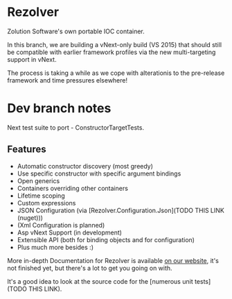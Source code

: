 Rezolver
========

Zolution Software's own portable IOC container.

In this branch, we are building a vNext-only build (VS 2015) that should still be compatible with earlier
framework profiles via the new multi-targeting support in vNext.

The process is taking a while as we cope with alterationis to the pre-release framework and time pressures elsewhere!

Dev branch notes
================

Next test suite to port - ConstructorTargetTests.

Features
--------

- Automatic constructor discovery (most greedy)
- Use specific constructor with specific argument bindings
- Open generics
- Containers overriding other containers
- Lifetime scoping
- Custom expressions
- JSON Configuration (via [Rezolver.Configuration.Json](TODO THIS LINK (nuget)))
- (Xml Configuration is planned)
- Asp vNext Support (in development)
- Extensible API (both for binding objects and for configuration)
- Plus much more besides :)

More in-depth Documentation for Rezolver is available [on our website](http://www.zolution.co.uk/Rezolver),
it's not finished yet, but there's a lot to get you going on with.

It's a good idea to look at the source code for the [numerous unit tests](TODO THIS LINK).